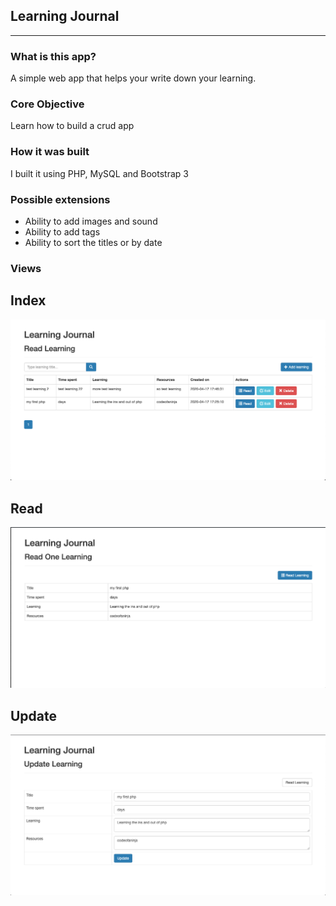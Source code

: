 ## Learning Journal
***

### What is this app?

A simple web app that helps your write down your learning.  

### Core Objective

Learn how to build a crud app

### How it was built

I built it using PHP, MySQL and Bootstrap 3

### Possible extensions
- Ability to add images and sound
- Ability to add tags
- Ability to sort the titles or by date


### Views
## Index
<img src="./index.jpg">

## Read
<img src="./read.jpg">

## Update
<img src="./update.jpg">
